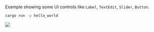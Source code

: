 Example showing some UI controls like `Label`, `TextEdit`, `Slider`, `Button`.

```sh
cargo run -p hello_world
```

![](screenshot.png)

